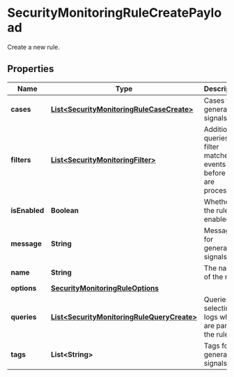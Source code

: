 

# SecurityMonitoringRuleCreatePayload

Create a new rule.
## Properties

Name | Type | Description | Notes
------------ | ------------- | ------------- | -------------
**cases** | [**List&lt;SecurityMonitoringRuleCaseCreate&gt;**](SecurityMonitoringRuleCaseCreate.md) | Cases for generating signals. | 
**filters** | [**List&lt;SecurityMonitoringFilter&gt;**](SecurityMonitoringFilter.md) | Additional queries to filter matched events before they are processed |  [optional]
**isEnabled** | **Boolean** | Whether the rule is enabled. | 
**message** | **String** | Message for generated signals. | 
**name** | **String** | The name of the rule. | 
**options** | [**SecurityMonitoringRuleOptions**](SecurityMonitoringRuleOptions.md) |  | 
**queries** | [**List&lt;SecurityMonitoringRuleQueryCreate&gt;**](SecurityMonitoringRuleQueryCreate.md) | Queries for selecting logs which are part of the rule. | 
**tags** | **List&lt;String&gt;** | Tags for generated signals. |  [optional]



